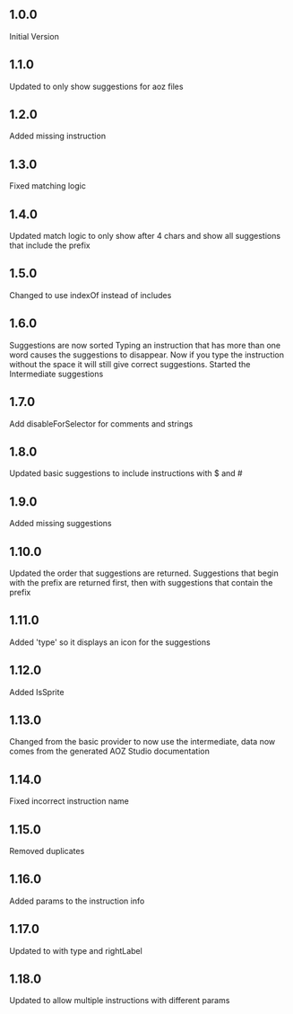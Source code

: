 ## 1.0.0
Initial Version
## 1.1.0
Updated to only show suggestions for aoz files
## 1.2.0
Added missing instruction
## 1.3.0
Fixed matching logic
## 1.4.0
Updated match logic to only show after 4 chars and show all suggestions that include the prefix
## 1.5.0
Changed to use indexOf instead of includes
## 1.6.0
Suggestions are now sorted
Typing an instruction that has more than one word causes the suggestions to disappear. Now if you type the instruction without the space it will still give correct suggestions.
Started the Intermediate suggestions
## 1.7.0
Add disableForSelector for comments and strings
## 1.8.0
Updated basic suggestions to include instructions with $ and #
## 1.9.0
Added missing suggestions
## 1.10.0
Updated the order that suggestions are returned. Suggestions that begin with the prefix are returned first, then with suggestions that contain the prefix
## 1.11.0
Added 'type' so it displays an icon for the suggestions
## 1.12.0
Added IsSprite
## 1.13.0
Changed from the basic provider to now use the intermediate, data now comes from the generated AOZ Studio documentation
## 1.14.0
Fixed incorrect instruction name
## 1.15.0
Removed duplicates
## 1.16.0
Added params to the instruction info
## 1.17.0
Updated to with type and rightLabel
## 1.18.0
Updated to allow multiple instructions with different params
